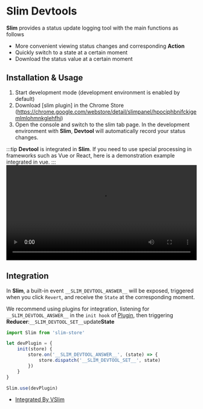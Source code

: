 # Slim Devtools

**Slim** provides a status update logging tool with the main functions as follows

* More convenient viewing status changes and corresponding **Action**
* Quickly switch to a state at a certain moment
* Download the status value at a certain moment

## Installation & Usage

1. Start development mode (development environment is enabled by default)
2. Download [slim plugin] in the Chrome Store (https://chrome.google.com/webstore/detail/slimpanel/hpociphbnifckigemlmlohmnkglehfhj)
3. Open the console and switch to the slim tab page. In the development environment with **Slim**, **Devtool** will automatically record your status changes. 

:::tip
**Devtool** is integrated in **Slim**. If you need to use special processing in frameworks such as Vue or React, here is a demonstration example integrated in vue.
:::
<video width="100%" controls>
  <source src="/slimdocs/devtool.webm" type="video/webm">
  Your browser does not support the video tag.
</video> 

## Integration

In **Slim**, a built-in event `__SLIM_DEVTOOL_ANSWER__` will be exposed, triggered when you click `Revert`, and receive the `State` at the corresponding moment.

We recommend using plugins for integration, listening for `__SLIM_DEVTOOL_ANSWER__` in the `init hook` of [Plugin](/zh/plugin.html), then triggering **Reducer**:`__SLIM_DEVTOOL_SET__`update**State**
```javascript
import Slim from 'slim-store'

let devPlugin = {
    init(store) {
        store.on('__SLIM_DEVTOOL_ANSWER__', (state) => {
            store.dispatch('__SLIM_DEVTOOL_SET__', state)
        })
    }
}

Slim.use(devPlugin)
```

* [Integrated By VSlim](https://github.com/victor0210/slim/blob/master/src/vslim/index.js)
